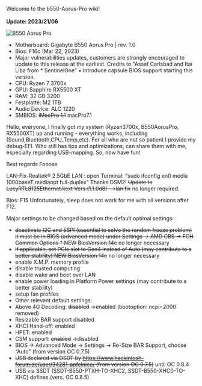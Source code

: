 Welcome to the b550-Aorus-Pro wiki!<br><br>
**Update: 2023/21/06**

![B550 Aorus Pro](https://royjonesmusic.publicvm.com/opencore/B550.png)


* Motherboard: Gigabyte B550 Aorus Pro | rev. 1.0
* Bios: F16c (Mar 22, 2023)
* Major vulnerabilities updates, customers are strongly encouraged to update to this release at the earliest. Credits to "Assaf Carlsbad and Itai Liba from * SentinelOne" • Introduce capsule BIOS support starting this version.
* CPU: Ryzen 7 3700x
* GPU: Sapphire RX5500 XT
* RAM: 32 GB 3200
* Festplatte: M2 1TB
* Audio Device: ALC 1220
* SMBIOS: ~~iMacPro 1.1~~ macPro7.1


Hello, everyone, I finally got my system (Ryzen3700x, B550AorusPro, RX5500XT) up and running - everything works, including (Sound,Bluetooth,CPU_Temp,etc). For all who are not so patient I provide my debug-EFI. Who still has tips and optimizations, can share them with me, especially regarding USB-mapping. So, now have fun!

Best regards Fooose

LAN-Fix-Realtek® 2.5GbE LAN : open Terminal: "sudo ifconfig en0 media 1000baseT mediaopt full-duplex"
Thanks DSM2!
~~Update to LucyRTL8125Ethernet.kext Vers.(1.1.0d8) -->lan fix~~ no longer required.

Bios: F15 Unfortunately, sleep does not work for me with all versions after F12.

Major settings to be changed based on the default optimal settings:

* ~~deactivate I2C and ESPI (essential to solve the random freeze problem) it must be in BIOS (advanced mode) under Settings -> AMD CBS -> FCH Common Options * NEW BiosVersion 14c~~ no longer necessary
* ~~if applicable, set PCIe slot to Gen4 instead of Auto (may contribute to a better stability) NEW BiosVersion 14c~~ no longer necessary
* enable X.M.P. memory profile
* disable trusted computing
* disable wake and boot over LAN
* enable power loading in Platform Power settings (may contribute to a better stability)
* setup fan profiles
* Other relevant default settings:
* Above 4G Decoding: ~~disabled~~ →enabled (bootoption: ncpi=2000 removed)
* Resizable BAR support disabled
* XHCI Hand-off: enabled
* HPET: enabled
* CSM support: ~~enabled~~ →disabled
* BIOS → Advanced Mode → Settings → Re-Size BAR Support, choose “Auto” (from version OC 0.7.5)
* ~~USB declared via DSDT by https://www.hackintosh-forum.de/user/34281-apfelnico/ (from version OC 0.7.5)~~ until OC 0.8.4
* USB via SSDT (SSDT-B550-PTXH-TO-XHC2, SSDT-B550-XHC0-TO-XHC) defines.(vers. OC 0.8.5)
